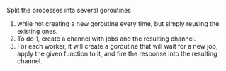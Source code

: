 Split the processes into several goroutines

1. while not creating a new goroutine every time, but simply reusing the existing ones.
2. To do 1, create a channel with jobs and the resulting channel.
3. For each worker, it will create a goroutine that will wait for a new job, apply the given function to it, and fire
   the response into the resulting channel.